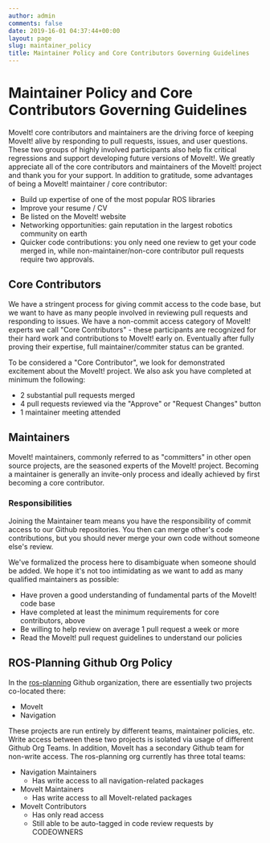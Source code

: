 ```yaml
---
author: admin
comments: false
date: 2019-16-01 04:37:44+00:00
layout: page
slug: maintainer_policy
title: Maintainer Policy and Core Contributors Governing Guidelines
---
```


# Maintainer Policy and Core Contributors Governing Guidelines

MoveIt! core contributors and maintainers are the driving force of keeping MoveIt! alive by responding to pull requests, issues, and user questions. These two groups of highly involved participants also help fix critical regressions and support developing future versions of MoveIt!. We greatly appreciate all of the core contributors and maintainers of the MoveIt! project and thank you for your support. In addition to gratitude, some advantages of being a MoveIt! maintainer / core contributor:

 - Build up expertise of one of the most popular ROS libraries
 - Improve your resume / CV
 - Be listed on the MoveIt! website
 - Networking opportunities: gain reputation in the largest robotics community on earth
 - Quicker code contributions: you only need one review to get your code merged in, while non-maintainer/non-core contributor pull requests require two approvals.

## Core Contributors

We have a stringent process for giving commit access to the code base, but we want to have as many people involved in reviewing pull requests and responding to issues. We have a non-commit access category of MoveIt! experts we call "Core Contributors" - these participants are recognized for their hard work and contributions to MoveIt! early on. Eventually after fully proving their expertise, full maintainer/commiter status can be granted.

To be considered a "Core Contributor", we look for demonstrated excitement about the MoveIt! project. We also ask you have completed at minimum the following:

 - 2 substantial pull requests merged
 - 4 pull requests reviewed via the "Approve" or "Request Changes" button
 - 1 maintainer meeting attended

## Maintainers

MoveIt! maintainers, commonly referred to as "committers" in other open source projects, are the seasoned experts of the MoveIt! project. Becoming a maintainer is generally an invite-only process and ideally achieved by first becoming a core contributor.

### Responsibilities

Joining the Maintainer team means you have the responsibility of commit access to our Github repositories. You then can merge other's code contributions, but you should never merge your own code without someone else's review.

We've formalized the process here to disambiguate when someone should be added. We hope it's not too intimidating as we want to add as many qualified maintainers as possible:

 - Have proven a good understanding of fundamental parts of the MoveIt! code base
 - Have completed at least the minimum requirements for core contributors, above
 - Be willing to help review on average 1 pull request a week or more
 - Read the MoveIt! pull request guidelines to understand our policies

## ROS-Planning Github Org Policy

In the [ros-planning](https://github.com/ros-planning/) Github organization, there are essentially two projects co-located there:

 - MoveIt
 - Navigation

These projects are run entirely by different teams, maintainer policies, etc.
Write access between these two projects is isolated via usage of different Github Org Teams.
In addition, MoveIt has a secondary Github team for non-write access. The ros-planning org currently has three total teams:

 - Navigation Maintainers
   - Has write access to all navigation-related packages
 - MoveIt Maintainers
   - Has write access to all MoveIt-related packages
 - MoveIt Contributors
   - Has only read access
   - Still able to be auto-tagged in code review requests by CODEOWNERS